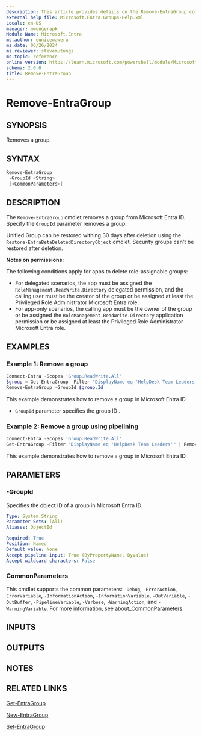 ```yaml
---
description: This article provides details on the Remove-EntraGroup command.
external help file: Microsoft.Entra.Groups-Help.xml
Locale: en-US
manager: mwongerapk
Module Name: Microsoft.Entra
ms.author: eunicewaweru
ms.date: 06/26/2024
ms.reviewer: stevemutungi
ms.topic: reference
online version: https://learn.microsoft.com/powershell/module/Microsoft.Entra/Remove-EntraGroup
schema: 2.0.0
title: Remove-EntraGroup
---
```


# Remove-EntraGroup

## SYNOPSIS

Removes a group.

## SYNTAX

```powershell
Remove-EntraGroup
 -GroupId <String>
 [<CommonParameters>]
```

## DESCRIPTION

The `Remove-EntraGroup` cmdlet removes a group from Microsoft Entra ID. Specify the `GroupId` parameter removes a group. 

Unified Group can be restored withing 30 days after deletion using the `Restore-EntraBetaDeletedDirectoryObject` cmdlet. Security groups can't be restored after deletion.

**Notes on permissions:**

The following conditions apply for apps to delete role-assignable groups:

- For delegated scenarios, the app must be assigned the `RoleManagement.ReadWrite.Directory` delegated permission, and the calling user must be the creator of the group or be assigned at least the Privileged Role Administrator Microsoft Entra role.
- For app-only scenarios, the calling app must be the owner of the group or be assigned the `RoleManagement.ReadWrite.Directory` application permission or be assigned at least the Privileged Role Administrator Microsoft Entra role.

## EXAMPLES

### Example 1: Remove a group

```powershell
Connect-Entra -Scopes 'Group.ReadWrite.All'
$group = Get-EntraGroup -Filter "DisplayName eq 'HelpDesk Team Leaders'"
Remove-EntraGroup -GroupId $group.Id
```

This example demonstrates how to remove a group in Microsoft Entra ID.

- `GroupId` parameter specifies the group ID .

### Example 2: Remove a group using pipelining

```powershell
Connect-Entra -Scopes 'Group.ReadWrite.All'
Get-EntraGroup -Filter "DisplayName eq 'HelpDesk Team Leaders'" | Remove-EntraGroup
```

This example demonstrates how to remove a group in Microsoft Entra ID.

## PARAMETERS

### -GroupId

Specifies the object ID of a group in Microsoft Entra ID.

```yaml
Type: System.String
Parameter Sets: (All)
Aliases: ObjectId

Required: True
Position: Named
Default value: None
Accept pipeline input: True (ByPropertyName, ByValue)
Accept wildcard characters: False
```

### CommonParameters

This cmdlet supports the common parameters: `-Debug`, `-ErrorAction`, `-ErrorVariable`, `-InformationAction`, `-InformationVariable`, `-OutVariable`, `-OutBuffer`, `-PipelineVariable`, `-Verbose`, `-WarningAction`, and `-WarningVariable`. For more information, see [about_CommonParameters](https://go.microsoft.com/fwlink/?LinkID=113216).

## INPUTS

## OUTPUTS

## NOTES

## RELATED LINKS

[Get-EntraGroup](Get-EntraGroup.md)

[New-EntraGroup](New-EntraGroup.md)

[Set-EntraGroup](Set-EntraGroup.md)
